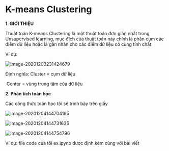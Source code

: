 #                                            K-means Clustering



**1. GIỚI THIỆU**

Thuật toán K-means Clustering là một thuật toán đơn giản nhất trong Unsupervised learning, mục đích của thuật toán này chính là phân cụm các điểm dữ liệu hoặc là gãn nhãn cho các điểm dữ liệu có cùng tính chất

Ví dụ:

![image-20201203231424679](C:\Users\TOAN\AppData\Roaming\Typora\typora-user-images\image-20201203231424679.png)



Định nghĩa: Cluster = cụm dữ liệu

​                     Center = vùng trung tâm của dữ liệu

**2. Phân tích toán học**

Các công thức toán học tôi sẽ trình bày trên giấy 

![image-20201204144704195](C:\Users\TOAN\AppData\Roaming\Typora\typora-user-images\image-20201204144704195.png)







![image-20201204144731635](C:\Users\TOAN\AppData\Roaming\Typora\typora-user-images\image-20201204144731635.png)



![image-20201204144754796](C:\Users\TOAN\AppData\Roaming\Typora\typora-user-images\image-20201204144754796.png)





Ví dụ: file code của tôi ex.ipynb được định kèm cùng với bài viết